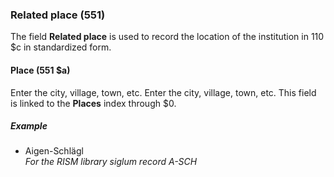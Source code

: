 ### Related place (551)

The field **Related place** is used to record the location of the institution in 110 $c in standardized form.

#### Place (551 $a)

Enter the city, village, town, etc. Enter the city, village, town, etc. This field is linked to the **Places** index through $0.

##### Example

- Aigen-Schlägl  
  _For the RISM library siglum record A-SCH_
